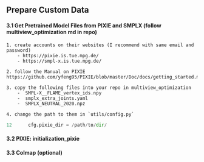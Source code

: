 ## Prepare Custom Data

#### 3.1 Get Pretrained Model Files from PIXIE and SMPLX (follow multiview_optimization md in repo)
	1. create accounts on their websites (I recommend with same email and password)
		- https://pixie.is.tue.mpg.de/
		- https://smpl-x.is.tue.mpg.de/

	2. follow the Manual on PIXIE https://github.com/yfeng95/PIXIE/blob/master/Doc/docs/getting_started.md

	3. copy the following files into your repo in multiview_optimization
		-  SMPL-X__FLAME_vertex_ids.npy 
		-  smplx_extra_joints.yaml
		-  SMPLX_NEUTRAL_2020.npz

	4. change the path to them in `utils/config.py`

```python
12 	    cfg.pixie_dir = /path/to/dir/
```

#### 3.2 PIXIE: initialization_pixie



#### 3.3 Colmap (optional)
